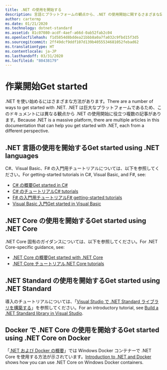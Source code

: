 ```yaml
---
title: .NET の使用を開始する
description: 言語とプラットフォームの観点から、.NET の使用開始に関するさまざまな記事の一覧を示します。
author: cartermp
ms.date: 01/21/2020
ms.technology: dotnet-standard
ms.assetid: 81c07080-acdf-4aef-a66d-0ab52fab2c04
ms.openlocfilehash: f1d5854d8bddea21bbb8a0a7fa032c9fbd15f3d5
ms.sourcegitcommit: 2ff49dcf9ddf107d139b4055534681052febad62
ms.translationtype: HT
ms.contentlocale: ja-JP
ms.lasthandoff: 03/31/2020
ms.locfileid: "80438179"
---
```

# <a name="get-started"></a><span data-ttu-id="c2b17-103">作業開始</span><span class="sxs-lookup"><span data-stu-id="c2b17-103">Get started</span></span>

<span data-ttu-id="c2b17-104">.NET を使い始めるにはさまざまな方法があります。</span><span class="sxs-lookup"><span data-stu-id="c2b17-104">There are a number of ways to get started with .NET.</span></span> <span data-ttu-id="c2b17-105">.NET は巨大なプラットフォームであるため、このドキュメントには異なる観点から .NET の使用開始に役立つ複数の記事があります。</span><span class="sxs-lookup"><span data-stu-id="c2b17-105">Because .NET is a massive platform, there are multiple articles in this documentation that can help you get started with .NET, each from a different perspective.</span></span>

## <a name="get-started-using-net-languages"></a><span data-ttu-id="c2b17-106">.NET 言語の使用を開始する</span><span class="sxs-lookup"><span data-stu-id="c2b17-106">Get started using .NET languages</span></span>

<span data-ttu-id="c2b17-107">C#、Visual Basic、F# の入門用チュートリアルについては、以下を参照してください。</span><span class="sxs-lookup"><span data-stu-id="c2b17-107">For getting-started tutorials in C#, Visual Basic, and F#, see:</span></span>

* [<span data-ttu-id="c2b17-108">C# の概要</span><span class="sxs-lookup"><span data-stu-id="c2b17-108">Get started in C#</span></span>](../csharp/getting-started/index.md)
* [<span data-ttu-id="c2b17-109">C# のチュートリアル</span><span class="sxs-lookup"><span data-stu-id="c2b17-109">C# tutorials</span></span>](../csharp/tutorials/index.md)
* [<span data-ttu-id="c2b17-110">F# の入門用チュートリアル</span><span class="sxs-lookup"><span data-stu-id="c2b17-110">F# getting-started tutorials</span></span>](../fsharp/get-started/index.md)
* [<span data-ttu-id="c2b17-111">Visual Basic 入門</span><span class="sxs-lookup"><span data-stu-id="c2b17-111">Get started in Visual Basic</span></span>](../visual-basic/getting-started/index.md)

## <a name="get-started-using-net-core"></a><span data-ttu-id="c2b17-112">.NET Core の使用を開始する</span><span class="sxs-lookup"><span data-stu-id="c2b17-112">Get started using .NET Core</span></span>

<span data-ttu-id="c2b17-113">.NET Core 固有のガイダンスについては、以下を参照してください。</span><span class="sxs-lookup"><span data-stu-id="c2b17-113">For .NET Core-specific guidance, see:</span></span>

* [<span data-ttu-id="c2b17-114">.NET Core の概要</span><span class="sxs-lookup"><span data-stu-id="c2b17-114">Get started with .NET Core</span></span>](../core/get-started.md)
* [<span data-ttu-id="c2b17-115">.NET Core チュートリアル</span><span class="sxs-lookup"><span data-stu-id="c2b17-115">.NET Core tutorials</span></span>](../core/tutorials/index.md)

## <a name="get-started-using-net-standard"></a><span data-ttu-id="c2b17-116">.NET Standard の使用を開始する</span><span class="sxs-lookup"><span data-stu-id="c2b17-116">Get started using .NET Standard</span></span>

<span data-ttu-id="c2b17-117">導入のチュートリアルについては、「[Visual Studio で .NET Standard ライブラリを構築する](../core/tutorials/library-with-visual-studio.md)」を参照してください。</span><span class="sxs-lookup"><span data-stu-id="c2b17-117">For an introductory tutorial, see [Build a .NET Standard library in Visual Studio](../core/tutorials/library-with-visual-studio.md).</span></span>

## <a name="get-started-using-net-core-on-docker"></a><span data-ttu-id="c2b17-118">Docker で .NET Core の使用を開始する</span><span class="sxs-lookup"><span data-stu-id="c2b17-118">Get started using .NET Core on Docker</span></span>

<span data-ttu-id="c2b17-119">「[.NET および Docker の概要](../core/docker/introduction.md)」では Windows Docker コンテナーで .NET Core を使用する方法が示されています。</span><span class="sxs-lookup"><span data-stu-id="c2b17-119">[Introduction to .NET and Docker](../core/docker/introduction.md) shows how you can use .NET Core on Windows Docker containers.</span></span>
